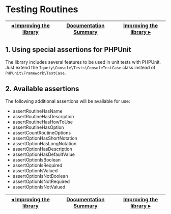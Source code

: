 # Testing Routines

[◂ Improving the library](07-message-library.md) | [Documentation Summary](index.md) | [Improving the library ▸](99-improving-the-library.md)
-- | -- | --

## 1. Using special assertions for PHPUnit

The library includes several features to be used in unit tests with PHPUnit. Just extend the `Iquety\Console\Tests\ConsoleTestCase` class instead of `PHPUnit\Framework\TestCase`.

## 2. Available assertions

The following additional assertions will be available for use:

- assertRoutineHasName
- assertRoutineHasDescription
- assertRoutineHasHowToUse
- assertRoutineHasOption
- assertCountRoutineOptions
- assertOptionHasShortNotation
- assertOptionHasLongNotation
- assertOptionHasDescription
- assertOptionHasDefaultValue
- assertOptionIsBoolean
- assertOptionIsRequired
- assertOptionIsValued
- assertOptionIsNotBoolean
- assertOptionIsNotRequired
- assertOptionIsNotValued

[◂ Improving the library](07-message-library.md) | [Documentation Summary](index.md) | [Improving the library ▸](99-improving-the-library.md)
-- | -- | --
